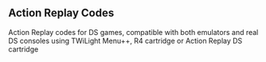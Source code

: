 ## Action Replay Codes

Action Replay codes for DS games, compatible with both emulators and real DS consoles using TWiLight Menu++, R4 cartridge or Action Replay DS cartridge